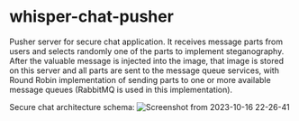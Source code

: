 # whisper-chat-pusher
Pusher server for secure chat application. It receives message parts from users and selects randomly one of the parts to implement steganography. 
After the valuable message is injected into the image, that image is stored on this server and all parts are sent to the message queue services, with Round Robin implementation of sending parts to one or more available message queues (RabbitMQ is used in this implementation). 




Secure chat architecture schema:
![Screenshot from 2023-10-16 22-26-41](https://github.com/StefanErceg/whisper-chat-pusher/assets/24877686/2026afbb-9c09-4b09-a54d-f10f77eba4c2)
